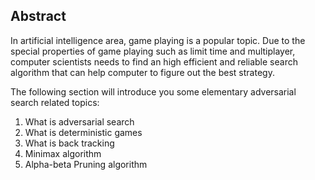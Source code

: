 ## Abstract

In artificial intelligence area, game playing is a popular topic. Due to the special properties of game playing such as limit time and multiplayer, computer scientists needs to find an high efficient and reliable search algorithm that can help computer to figure out the best strategy.

The following section will introduce you some elementary adversarial search related topics:

1. What is adversarial search
2. What is deterministic games
3. What is back tracking
4. Minimax algorithm
5. Alpha-beta Pruning algorithm
